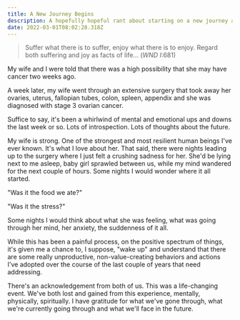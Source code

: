 ```yaml
---
title: A New Journey Begins
description: A hopefully hopeful rant about starting on a new journey after a painful loss.
date: 2022-03-01T08:02:28.318Z
---
```

> Suffer what there is to suffer, enjoy what there is to enjoy. Regard both suffering and joy as facts of life... (<cite>WND I</cite>:681)

My wife and I were told that there was a high possibility that she may have cancer two weeks ago.

A week later, my wife went through an extensive surgery that took away her ovaries, uterus, fallopian tubes, colon, spleen, appendix and she was diagnosed with stage 3 ovarian cancer.

Suffice to say, it's been a whirlwind of mental and emotional ups and downs the last week or so. Lots of introspection. Lots of thoughts about the future.

My wife is strong. One of the strongest and most resilient human beings I've ever known. It's what I love about her. That said, there were nights leading up to the surgery where I just felt a crushing sadness for her. She'd be lying next to me asleep, baby girl sprawled between us, while my mind wandered for the next couple of hours. Some nights I would wonder where it all started.

"Was it the food we ate?"

"Was it the stress?"

Some nights I would think about what she was feeling, what was going through her mind, her anxiety, the suddenness of it all.

While this has been a painful process, on the positive spectrum of things, it's given me a chance to, I suppose, "wake up" and understand that there are some really unproductive, non-value-creating behaviors and actions I've adopted over the course of the last couple of years that need addressing. 

There's an acknowledgement from both of us. This was a life-changing event. We've both lost and gained from this experience, mentally, physically, spiritually. I have gratitude for what we've gone through, what we're currently going through and what we'll face in the future.
